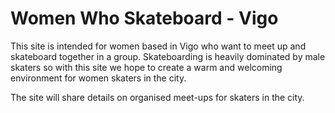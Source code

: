 # Women Who Skateboard - Vigo

This site is intended for women based in Vigo who want to meet up and skateboard together in a group.
Skateboarding is heavily dominated by male skaters so with this site we hope to create a warm and welcoming environment for women skaters in the city.

The site will share details on organised meet-ups for skaters in the city.
